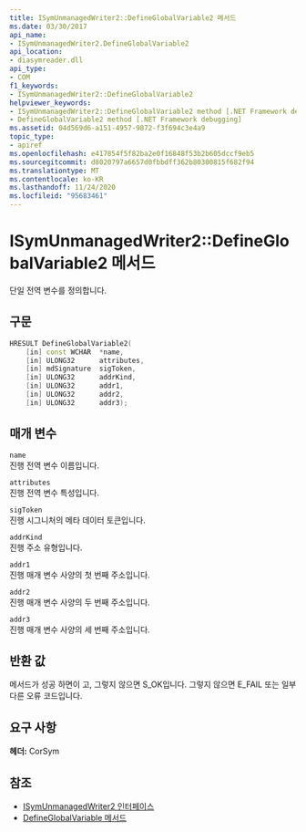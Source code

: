 ```yaml
---
title: ISymUnmanagedWriter2::DefineGlobalVariable2 메서드
ms.date: 03/30/2017
api_name:
- ISymUnmanagedWriter2.DefineGlobalVariable2
api_location:
- diasymreader.dll
api_type:
- COM
f1_keywords:
- ISymUnmanagedWriter2::DefineGlobalVariable2
helpviewer_keywords:
- ISymUnmanagedWriter2::DefineGlobalVariable2 method [.NET Framework debugging]
- DefineGlobalVariable2 method [.NET Framework debugging]
ms.assetid: 04d569d6-a151-4957-9872-f3f694c3e4a9
topic_type:
- apiref
ms.openlocfilehash: e417854f5f82ba2e0f16848f53b2b605dccf9eb5
ms.sourcegitcommit: d8020797a6657d0fbbdff362b80300815f682f94
ms.translationtype: MT
ms.contentlocale: ko-KR
ms.lasthandoff: 11/24/2020
ms.locfileid: "95683461"
---
```

# <a name="isymunmanagedwriter2defineglobalvariable2-method"></a>ISymUnmanagedWriter2::DefineGlobalVariable2 메서드

단일 전역 변수를 정의합니다.  
  
## <a name="syntax"></a>구문  
  
```cpp  
HRESULT DefineGlobalVariable2(  
    [in] const WCHAR  *name,  
    [in] ULONG32      attributes,  
    [in] mdSignature  sigToken,  
    [in] ULONG32      addrKind,  
    [in] ULONG32      addr1,  
    [in] ULONG32      addr2,  
    [in] ULONG32      addr3);  
```  
  
## <a name="parameters"></a>매개 변수  

 `name`  
 진행 전역 변수 이름입니다.  
  
 `attributes`  
 진행 전역 변수 특성입니다.  
  
 `sigToken`  
 진행 시그니처의 메타 데이터 토큰입니다.  
  
 `addrKind`  
 진행 주소 유형입니다.  
  
 `addr1`  
 진행 매개 변수 사양의 첫 번째 주소입니다.  
  
 `addr2`  
 진행 매개 변수 사양의 두 번째 주소입니다.  
  
 `addr3`  
 진행 매개 변수 사양의 세 번째 주소입니다.  
  
## <a name="return-value"></a>반환 값  

 메서드가 성공 하면이 고, 그렇지 않으면 S_OK입니다. 그렇지 않으면 E_FAIL 또는 일부 다른 오류 코드입니다.  
  
## <a name="requirements"></a>요구 사항  

 **헤더:** CorSym  
  
## <a name="see-also"></a>참조

- [ISymUnmanagedWriter2 인터페이스](isymunmanagedwriter2-interface.md)
- [DefineGlobalVariable 메서드](isymunmanagedwriter-defineglobalvariable-method.md)

